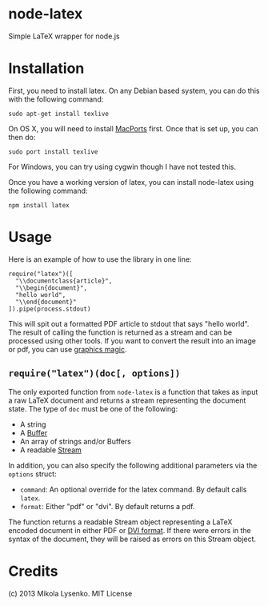 node-latex
==========

Simple LaTeX wrapper for node.js

Installation
============

First, you need to install latex.  On any Debian based system, you can do this with the following command:

    sudo apt-get install texlive

On OS X, you will need to install [MacPorts](http://www.macports.org/) first.  Once that is set up, you can then do:

    sudo port install texlive
    
For Windows, you can try using cygwin though I have not tested this.

Once you have a working version of latex, you can install node-latex using the following command:

    npm install latex
    
Usage
=====

Here is an example of how to use the library in one line:

    require("latex")([
      "\\documentclass{article}",
      "\\begin{document}",
      "hello world",
      "\\end{document}"
    ]).pipe(process.stdout)

This will spit out a formatted PDF article to stdout that says "hello world".  The result of calling the function is returned as a stream and can be processed using other tools.  If you want to convert the result into an image or pdf, you can use [graphics magic](http://aheckmann.github.com/gm/).

`require("latex")(doc[, options])`
----------------------------------
The only exported function from `node-latex` is a function that takes as input a raw LaTeX document and returns a stream representing the document state. The type of `doc` must be one of the following:

* A string
* A [Buffer](http://nodejs.org/api/buffer.html)
* An array of strings and/or Buffers
* A readable [Stream](http://nodejs.org/api/stream.html)

In addition, you can also specify the following additional parameters via the `options` struct:

* `command`: An optional override for the latex command.  By default calls `latex`.
* `format`: Either "pdf" or "dvi".  By default returns a pdf.

The function returns a readable Stream object representing a LaTeX encoded document in either PDF or [DVI format](http://en.wikipedia.org/wiki/Device_independent_file_format).  If there were errors in the syntax of the document, they will be raised as errors on this Stream object.

Credits
=======
(c) 2013 Mikola Lysenko.  MIT License
